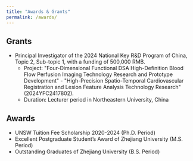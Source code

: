 ```yaml
---
title: "Awards & Grants"
permalink: /awards/
---
```


## Grants

* Principal Investigator of the 2024 National Key R\&D Program of China, Topic 2, Sub-topic 1, with a funding of 500,000 RMB.
    * Project: "Four-Dimensional Functional DSA High-Definition Blood Flow Perfusion Imaging Technology Research and Prototype Development" - "High-Precision Spatio-Temporal Cardiovascular Registration and Lesion Feature Analysis Technology Research" (2024YFC2417802).
    * Duration: Lecturer period in Northeastern University, China

<!--
* Core Participant in~Australian Research Council, Discovery Projects (GA141053: Robust Preference Inference from Spatial-Temporal Interaction Networks)
    * Duration: Postdoc period in Macquaire University

* Core Participant in~Cooperative Research Centres Projects (CRCP) Grants (CRCPEIGHT000094: DeepIoT)}
    * Duration: PhD period in UNSW
-->


## Awards

* UNSW Tuition Fee Scholarship 2020-2024 (Ph.D. Period)
* Excellent Postgraduate Student’s Award of Zhejiang University (M.S. Period)
* Outstanding Graduates of Zhejiang University (B.S. Period)


<!-- ## Grants -->

<!-- ## Projects -->
